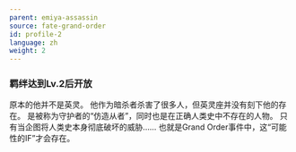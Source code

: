 ```yaml
---
parent: emiya-assassin
source: fate-grand-order
id: profile-2
language: zh
weight: 2
---
```


### 羁绊达到Lv.2后开放

原本的他并不是英灵。
他作为暗杀者杀害了很多人，但英灵座并没有刻下他的存在。
是被称为守护者的“仿造从者”，同时也是在正确人类史中不存在的人物。
只有当企图将人类史本身彻底破坏的威胁……
也就是Grand Order事件中，这“可能性的IF”才会存在。
